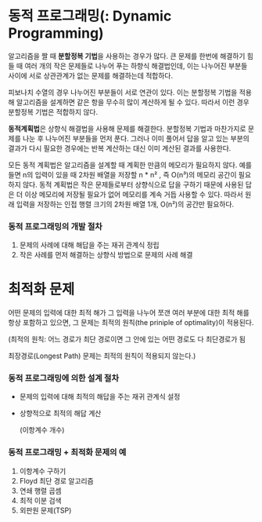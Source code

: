 # 동적 프로그래밍(: Dynamic Programming)

알고리즘을 짤 때 **분할정복 기법**을 사용하는 경우가 많다. 큰 문제를 한번에 해결하기 힘들 때 여러 개의 작은 문제들로 나누어 푸는 하향식 해결법인데, 이는 나누어진 부분들 사이에 서로 상관관계가 없는 문제를 해결하는데 적합하다. 

피보나치 수열의 경우 나누어진 부분들이 서로 연관이 있다. 이는 분할정복 기법을 적용해 알고리즘을 설계하면 같은 항을 무수히 많이 계산하게 될 수 있다. 따라서 이런 경우 분할정복 기법은 적합하지 않다.

**동적계획법**은 상향식 해결법을 사용해 문제를 해결한다. 분할정복 기법과 마찬가지로 문제를 나눈 후 나누어진 부분들을 먼저 푼다. 그러나 이미 풀어서 답을 알고 있는 부분의 결과가 다시 필요한 경우에는 반복 계산하는 대신 이미 계산된 결과를 사용한다.

모든 동적 계획법은 알고리즘을 설계할 때 계획한 만큼의 메모리가 필요하지 않다. 예를 들면 n의 입력이 있을 때 2차원 배열을 저장할 n * n² , 즉 O(n³)의 메모리 공간이 필요하지 않다. 동적 계획법은 작은 문제들로부터 상향식으로 답을 구하기 때문에 사용된 답은 더 이상 메모리에 저장될 필요가 없어 메모리를 계속 거듭 사용할 수 있다. 따라서 원래 입력을 저장하는 인접 행렬 크기의 2차원 배열 1개, O(n²)의 공간만 필요하다.   

### 동적 프로그래밍의 개발 절차

1. 문제의 사례에 대해 해답을 주는 재귀 관계식 정립
2. 작은 사례를 먼저 해결하는 상향식 방법으로 문제의 사례 해결   

# 최적화 문제

어떤 문제의 입력에 대한 최적 해가 그 입력을 나누어 쪼갠 여러 부분에 대한 최적 해를 항상 포함하고 있으면, 그 문제는 최적의 원칙(the priniple of optimality)이 적용된다.

(최적의 원칙: 어느 경로가 최단 경로이면 그 안에 있는 어떤 경로도 다 최단경로가 됨

최장경로(Longest Path) 문제는 최적의 원칙이 적용되지 않는다.)   

### 동적 프로그래밍에 의한 설계 절차

- 문제의 입력에 대해 최적의 해답을 주는 재귀 관계식 설정
- 상향적으로 최적의 해답 계산

    (이항계수 개수)   

### 동적 프로그래밍 + 최적화 문제의 예

1. 이항계수 구하기
2. Floyd 최단 경로 알고리즘
3. 연쇄 행렬 곱셈
4. 최적 이분 검색
5. 외판원 문제(TSP)
